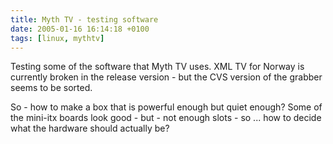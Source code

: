 ```yaml
---
title: Myth TV - testing software
date: 2005-01-16 16:14:18 +0100
tags: [linux, mythtv]
---
```


Testing some of the software that Myth TV uses. XML TV for Norway is currently broken in the release version - but the CVS version of the grabber seems to be sorted.

So - how to make a box that is powerful enough but quiet enough? Some of the mini-itx boards look good - but - not enough slots - so ... how to decide what the hardware should actually be?
